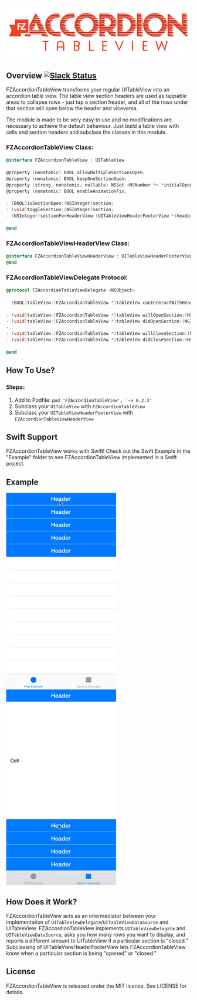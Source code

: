 ![](Images/Logo.png)
## Overview [![Slack Status](https://fuzz-opensource.herokuapp.com/badge.svg)](https://fuzz-opensource.herokuapp.com/)

FZAccordionTableView transforms your regular UITableView into an accordion table view. The table view section headers are used as tappable areas to collapse rows - just tap a section header, and all of the rows under that section will open below the header and viceversa.

The module is made to be very easy to use and no modifications are necessary to achieve the default behaviour. Just build a table view with cells and section headers and subclass the classes in this module.

### FZAccordionTableView Class:

~~~objective-c
@interface FZAccordionTableView : UITableView

@property (nonatomic) BOOL allowMultipleSectionsOpen;
@property (nonatomic) BOOL keepOneSectionOpen;
@property (strong, nonatomic, nullable) NSSet <NSNumber *> *initialOpenSections;
@property (nonatomic) BOOL enableAnimationFix;

- (BOOL)isSectionOpen:(NSInteger)section;
- (void)toggleSection:(NSInteger)section;
- (NSInteger)sectionForHeaderView:(UITableViewHeaderFooterView *)headerView;

@end
~~~

### FZAccordionTableViewHeaderView Class:
~~~objective-c
@interface FZAccordionTableViewHeaderView : UITableViewHeaderFooterView
@end
~~~ 

### FZAccordionTableViewDelegate Protocol:
~~~objective-c
@protocol FZAccordionTableViewDelegate <NSObject>

- (BOOL)tableView:(FZAccordionTableView *)tableView canInteractWithHeaderAtSection:(NSInteger)section;

- (void)tableView:(FZAccordionTableView *)tableView willOpenSection:(NSInteger)section withHeader:(UITableViewHeaderFooterView *)header;
- (void)tableView:(FZAccordionTableView *)tableView didOpenSection:(NSInteger)section withHeader:(UITableViewHeaderFooterView *)header;
- 
- (void)tableView:(FZAccordionTableView *)tableView willCloseSection:(NSInteger)section withHeader:(UITableViewHeaderFooterView *)header;
- (void)tableView:(FZAccordionTableView *)tableView didCloseSection:(NSInteger)section withHeader:(UITableViewHeaderFooterView *)header;

@end
~~~

## How To Use?
### Steps:

1. Add to Podfile: `pod 'FZAccordionTableView', '~> 0.2.3'`
2. Subclass your `UITableView` with `FZAccordionTableView`
3. Subclass your `UITableViewHeaderFooterView` with `FZAccordionTableViewHeaderView`

## Swift Support
FZAccordionTableView works with Swift! Check out the Swift Example in the "Example" folder to see FZAccordionTableView implemented in a Swift project.

## Example
![](Images/First_Example.gif) ![](Images/Second_Example.gif)

## How Does it Work?
FZAccordionTableView acts as an intermediator between your implementation of `UITableViewDelegate`/`UITableViewDataSource` and UITableView. FZAccordionTableView implements `UITableViewDelegate` and `UITableViewDataSource`, asks you how many rows you want to display, and reports a different amount to UITableView if a particular section is "closed." Subclassing of UITableViewHeaderFooterView lets FZAccordionTableView know when a particular section is being "opened" or "closed."

## License
FZAccordionTableView is released under the MIT license. See LICENSE for details.
